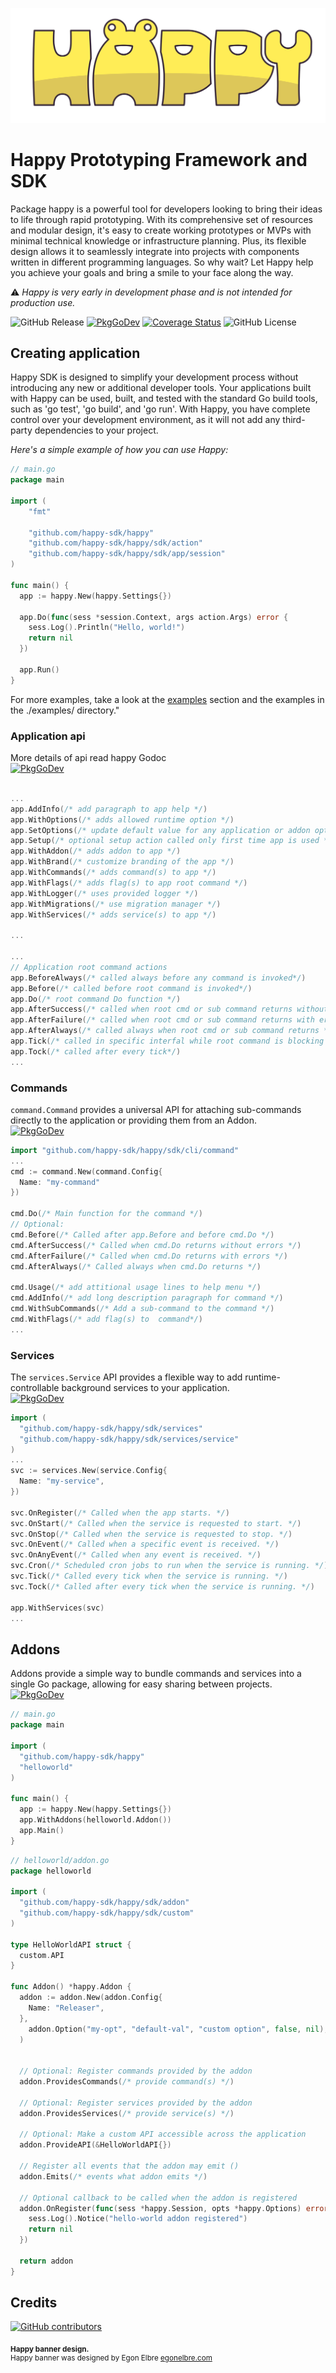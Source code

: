 ![Happy Logo](assets/images/happy.svg)

# Happy Prototyping Framework and SDK

Package happy is a powerful tool for developers looking to bring their ideas to life through rapid prototyping. With its comprehensive set of resources and modular design, it's easy to create working prototypes or MVPs with minimal technical knowledge or infrastructure planning. Plus, its flexible design allows it to seamlessly integrate into projects with components written in different programming languages. So why wait? Let Happy help you achieve your goals and bring a smile to your face along the way.

:warning: *Happy is very early in development phase and is not intended for production use.*  

![GitHub Release](https://img.shields.io/github/v/release/happy-sdk/happy) [![PkgGoDev](https://pkg.go.dev/badge/github.com/happy-sdk/happy)](https://pkg.go.dev/github.com/happy-sdk/happy) [![Coverage Status](https://coveralls.io/repos/github/happy-sdk/happy/badge.svg?branch=main)](https://coveralls.io/github/happy-sdk/happy?branch=main) ![GitHub License](https://img.shields.io/github/license/happy-sdk/happy)

## Creating application

Happy SDK is designed to simplify your development process without introducing any new or additional developer tools. Your applications built with Happy can be used, built, and tested with the standard Go build tools, such as 'go test', 'go build', and 'go run'. With Happy, you have complete control over your development environment, as it will not add any third-party dependencies to your project.

*Here's a simple example of how you can use Happy:*

```go
// main.go
package main

import (
	"fmt"

	"github.com/happy-sdk/happy"
	"github.com/happy-sdk/happy/sdk/action"
	"github.com/happy-sdk/happy/sdk/app/session"
)

func main() {
  app := happy.New(happy.Settings{})

  app.Do(func(sess *session.Context, args action.Args) error {
    sess.Log().Println("Hello, world!")
    return nil
  })

  app.Run()
}

```

For more examples, take a look at the [examples](#examples) section and the examples in the ./examples/ directory."

### Application api

More details of api read happy Godoc  
 [![PkgGoDev](https://pkg.go.dev/badge/github.com/happy-sdk/happy/sdk/app)](https://pkg.go.dev/github.com/happy-sdk/happy/sdk/app)

```go

...
app.AddInfo(/* add paragraph to app help */)
app.WithOptions(/* adds allowed runtime option */)
app.SetOptions(/* update default value for any application or addon option */) 
app.Setup(/* optional setup action called only first time app is used */)
app.WithAddon(/* adds addon to app */)
app.WithBrand(/* customize branding of the app */)
app.WithCommands(/* adds command(s) to app */)
app.WithFlags(/* adds flag(s) to app root command */)
app.WithLogger(/* uses provided logger */)
app.WithMigrations(/* use migration manager */)
app.WithServices(/* adds service(s) to app */)

...

...
// Application root command actions
app.BeforeAlways(/* called always before any command is invoked*/)
app.Before(/* called before root command is invoked*/)
app.Do(/* root command Do function */)
app.AfterSuccess(/* called when root cmd or sub command returns without errors */)
app.AfterFailure(/* called when root cmd or sub command returns with errors */)
app.AfterAlways(/* called always when root cmd or sub command returns */)
app.Tick(/* called in specific interfal while root command is blocking */)
app.Tock(/* called after every tick*/)
...
```

### Commands

`command.Command` provides a universal API for attaching sub-commands directly to the application or providing them from an Addon.  
 [![PkgGoDev](https://pkg.go.dev/badge/github.com/happy-sdk/happy/sdk/cli/command)](https://pkg.go.dev/github.com/happy-sdk/happy/sdk/cli/command)


```go
import "github.com/happy-sdk/happy/sdk/cli/command"
...
cmd := command.New(command.Config{
  Name: "my-command"
})

cmd.Do(/* Main function for the command */)
// Optional:
cmd.Before(/* Called after app.Before and before cmd.Do */)
cmd.AfterSuccess(/* Called when cmd.Do returns without errors */)
cmd.AfterFailure(/* Called when cmd.Do returns with errors */)
cmd.AfterAlways(/* Called always when cmd.Do returns */)

cmd.Usage(/* add attitional usage lines to help menu */)
cmd.AddInfo(/* add long description paragraph for command */)
cmd.WithSubCommands(/* Add a sub-command to the command */)
cmd.WithFlags(/* add flag(s) to  command*/)
...
```

### Services

The `services.Service` API provides a flexible way to add runtime-controllable background services to your application.  
 [![PkgGoDev](https://pkg.go.dev/badge/github.com/happy-sdk/happy/sdk/services)](https://pkg.go.dev/github.com/happy-sdk/happy/sdk/services)


```go
import (
  "github.com/happy-sdk/happy/sdk/services"
  "github.com/happy-sdk/happy/sdk/services/service"
)
...
svc := services.New(service.Config{
  Name: "my-service",
})

svc.OnRegister(/* Called when the app starts. */)
svc.OnStart(/* Called when the service is requested to start. */)
svc.OnStop(/* Called when the service is requested to stop. */)
svc.OnEvent(/* Called when a specific event is received. */)
svc.OnAnyEvent(/* Called when any event is received. */)
svc.Cron(/* Scheduled cron jobs to run when the service is running. */)
svc.Tick(/* Called every tick when the service is running. */)
svc.Tock(/* Called after every tick when the service is running. */)

app.WithServices(svc)
...
```

## Addons

Addons provide a simple way to bundle commands and services into a single Go package, allowing for easy sharing between projects.  
 [![PkgGoDev](https://pkg.go.dev/badge/github.com/happy-sdk/happy/sdk/addon)](https://pkg.go.dev/github.com/happy-sdk/happy/sdk/addon)

```go
// main.go
package main

import (
  "github.com/happy-sdk/happy"
  "helloworld"
)

func main() {
  app := happy.New(happy.Settings{})
  app.WithAddons(helloworld.Addon())
  app.Main()
}

```

```go
// helloworld/addon.go
package helloworld

import (
  "github.com/happy-sdk/happy/sdk/addon"
  "github.com/happy-sdk/happy/sdk/custom"
)

type HelloWorldAPI struct {
  custom.API
}

func Addon() *happy.Addon {
  addon := addon.New(addon.Config{
    Name: "Releaser",
  }, 
    addon.Option("my-opt", "default-val", "custom option", false, nil),
  )


  // Optional: Register commands provided by the addon
  addon.ProvidesCommands(/* provide command(s) */)

  // Optional: Register services provided by the addon
  addon.ProvidesServices(/* provide service(s) */)

  // Optional: Make a custom API accessible across the application 
  addon.ProvideAPI(&HelloWorldAPI{}) 

  // Register all events that the addon may emit ()
  addon.Emits(/* events what addon emits */)

  // Optional callback to be called when the addon is registered
  addon.OnRegister(func(sess *happy.Session, opts *happy.Options) error {
    sess.Log().Notice("hello-world addon registered")
    return nil
  })

  return addon
}
```

## Credits

[![GitHub contributors](https://img.shields.io/github/contributors/happy-sdk/happy?style=flat-square)](https://github.com/happy-sdk/happy/graphs/contributors)

<sub>**Happy banner design.**</sub>  
<sup>Happy banner was designed by Egon Elbre <a href="https://egonelbre.com/" target="_blank">egonelbre.com</a></sup>
